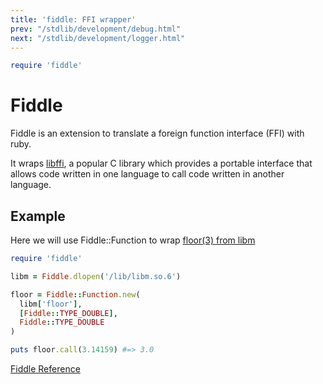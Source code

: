 ```yaml
---
title: 'fiddle: FFI wrapper'
prev: "/stdlib/development/debug.html"
next: "/stdlib/development/logger.html"
---
```



```ruby
require 'fiddle'
```

# Fiddle

Fiddle is an extension to translate a foreign function interface (FFI)
with ruby.

It wraps [libffi](http://sourceware.org/libffi/), a popular C library
which provides a portable interface that allows code written in one
language to call code written in another language.

## Example

Here we will use Fiddle::Function to wrap [floor(3) from
libm](http://linux.die.net/man/3/floor)


```ruby
require 'fiddle'

libm = Fiddle.dlopen('/lib/libm.so.6')

floor = Fiddle::Function.new(
  libm['floor'],
  [Fiddle::TYPE_DOUBLE],
  Fiddle::TYPE_DOUBLE
)

puts floor.call(3.14159) #=> 3.0
```

[Fiddle
Reference](https://ruby-doc.org/stdlib-2.5.0/libdoc/fiddle/rdoc/Fiddle.html)

